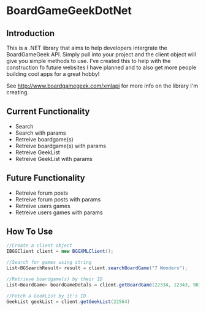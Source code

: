 BoardGameGeekDotNet
===================

Introduction
------------

This is a .NET library that aims to help developers intergrate the BoardGameGeek API.  Simply pull into your project and the client object will give you simple methods to use.  I've created this to help with the construction fo future websites I have planned and to also get more people building cool apps for a great hobby!

See http://www.boardgamegeek.com/xmlapi for more info on the library I'm creating.

Current Functionality
---------------------

- Search
- Search with params
- Retreive boardgame(s)
- Retreive boardgame(s) with params
- Retreive GeekList
- Retreive GeekList with params


Future Functionality
--------------------

- Retreive forum posts
- Retreive forum posts with params
- Retreive users games
- Retreive users games with params

How To Use
----------

```C#
//Create a client object
IBGGClient client = new BGGXMLClient();

//Search for games using string
List<BGSearchResult> result = client.searchBoardGame("7 Wonders");

//Retrieve boardgame(s) by their ID
List<BoardGame> boardGameDetals = client.getBoardGame(22334, 12343, 9873);

//Fetch a GeekList by it's ID
GeekList geekList = client.getGeekList(22564)

```
